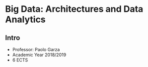 # Big Data: Architectures and Data Analytics
## Intro

- Professor: Paolo Garza
- Academic Year 2018/2019
- 6 ECTS

#

